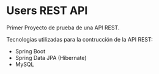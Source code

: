 # Users REST API
Primer Proyecto de prueba de una API REST.

Tecnologías utilizadas para la contrucción de la API REST:

- Spring Boot
- Spring Data JPA (Hibernate)
- MySQL